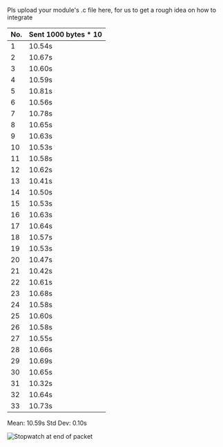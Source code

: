 Pls upload your module's .c file here, for us to get a rough idea on how to integrate

| No. | Sent 1000 bytes * 10 | 
| --- | -------------------- |
|	1	|	10.54s	|
|	2	|	10.67s	|
|	3	|	10.60s	|
|	4	|	10.59s	|
|	5	|	10.81s	|
|	6	|	10.56s	|
|	7	|	10.78s	|
|	8	|	10.65s	|
|	9	|	10.63s	|
|	10	|	10.53s	|
|	11	|	10.58s	|
|	12	|	10.62s	|
|	13	|	10.41s	|
|	14	|	10.50s	|
|	15	|	10.53s	|
|	16	|	10.63s	|
|	17	|	10.64s	|
|	18	|	10.57s	|
|	19	|	10.53s	|
|	20	|	10.47s	|
|	21	|	10.42s	|
|	22	|	10.61s	|
|	23	|	10.68s	|
|	24	|	10.58s	|
|	25	|	10.60s	|
|	26	|	10.58s	|
|	27	|	10.55s	|
|	28	|	10.66s	|
|	29	|	10.69s	|
|	30	|	10.65s	|
|	31	|	10.32s	|
|	32	|	10.64s	|
|	33	|	10.73s	|

Mean: 10.59s
Std Dev: 0.10s

![Stopwatch at end of packet](https://github.com/RyanSimYH/Robocar/blob/communications/unfinisedCodeForReference/ble%20speed.png)
